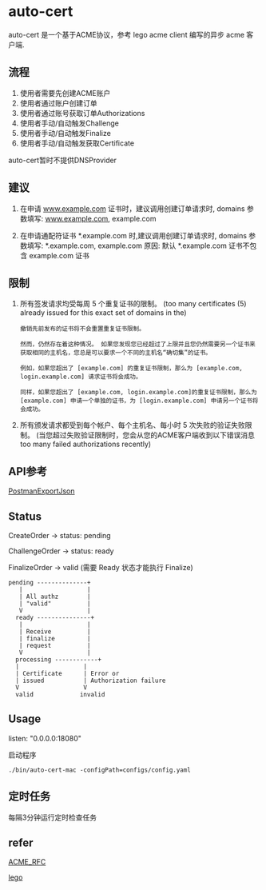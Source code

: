 # auto-cert

auto-cert 是一个基于ACME协议，参考 lego acme client 编写的异步 acme 客户端.

## 流程

   1. 使用者需要先创建ACME账户
   2. 使用者通过账户创建订单
   3. 使用者通过账号获取订单Authorizations
   4. 使用者手动/自动触发Challenge
   5. 使用者手动/自动触发Finalize
   6. 使用者手动/自动触发获取Certificate

auto-cert暂时不提供DNSProvider

## 建议

1. 在申请 www.example.com 证书时，建议调用创建订单请求时, domains 参数填写: www.example.com, example.com

2. 在申请通配符证书 *.example.com 时,建议调用创建订单请求时, domains 参数填写: *.example.com, example.com 
   原因: 默认 *.example.com 证书不包含 example.com 证书
    
## 限制

1. 所有签发请求均受每周 5 个重复证书的限制。 
   (too many certificates (5) already issued for this exact set of domains in the)

    ```
    撤销先前发布的证书将不会重置重复证书限制。 
   
   然而，仍然存在着这种情况。 如果您发现您已经超过了上限并且您仍然需要另一个证书来获取相同的主机名，您总是可以要求一个不同的主机名“确切集”的证书。 
   
   例如，如果您超出了 [example.com] 的重复证书限制，那么为 [example.com, login.example.com] 请求证书将会成功。 
   
   同样，如果您超出了 [example.com, login.example.com]的重复证书限制，那么为 [example.com] 申请一个单独的证书，为 [login.example.com] 申请另一个证书将会成功。
   ```

2. 所有颁发请求都受到每个帐户、每个主机名、每小时 5 次失败的验证失败限制。
   (当您超过失败验证限制时，您会从您的ACME客户端收到以下错误消息 too many failed authorizations recently)

## API参考

[PostmanExportJson](docs%2Fauto-cert.postman_collection.json)

## Status

CreateOrder -> status: pending

ChallengeOrder -> status: ready

FinalizeOrder -> valid (需要 Ready 状态才能执行 Finalize)


    pending --------------+
       |                  |
       | All authz        |
       | "valid"          |
       V                  |
      ready ---------------+
       |                  |
       | Receive          |
       | finalize         |
       | request          |
       V                  |
      processing ------------+
      |                  |
      | Certificate      | Error or
      | issued           | Authorization failure
      V                  V
      valid             invalid

## Usage

listen: "0.0.0.0:18080"

启动程序

```shell
./bin/auto-cert-mac -configPath=configs/config.yaml
```

## 定时任务

每隔3分钟运行定时检查任务

## refer

[ACME_RFC](https://datatracker.ietf.org/doc/html/rfc8555)

[lego](https://github.com/go-acme/lego)

